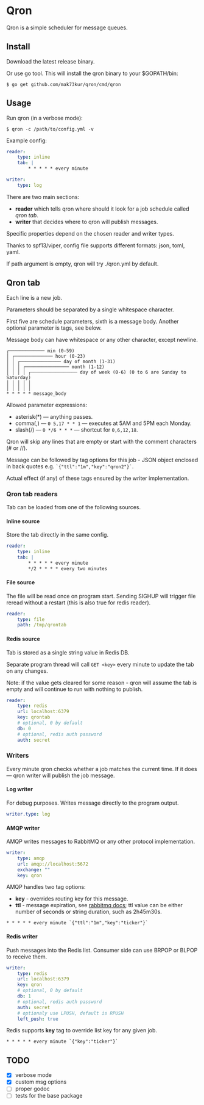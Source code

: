 # Qron

Qron is a simple scheduler for message queues.

## Install

Download the latest release binary.

Or use go tool. This will install the qron binary to your $GOPATH/bin:

```Shell
$ go get github.com/mak73kur/qron/cmd/qron
```

## Usage

Run qron (in a verbose mode):

```Shell
$ qron -c /path/to/config.yml -v
```

Example config:

```YAML
reader:
    type: inline
    tab: |
        * * * * * every minute

writer:
    type: log
```

There are two main sections:

- **reader** which tells qron where should it look for a job schedule called *qron tab*.
- **writer** that decides where to qron will publish messages.

Specific properties depend on the chosen reader and writer types.

Thanks to spf13/viper, config file supports different formats: json, toml, yaml.

If path argument is empty, qron will try ./qron.yml by default.

## Qron tab

Each line is a new job.

Parameters should be separated by a single whitespace character.

First five are schedule parameters, sixth is a message body. Another optional parameter is tags, see below.

Message body can have whitespace or any other character, except newline.

```
┌───────────── min (0-59)
│ ┌────────────── hour (0-23)
│ │ ┌─────────────── day of month (1-31)
│ │ │ ┌──────────────── month (1-12)
│ │ │ │ ┌───────────────── day of week (0-6) (0 to 6 are Sunday to Saturday)
│ │ │ │ │
│ │ │ │ │
* * * * * message_body
```

Allowed parameter expressions:

- asterisk(*) — anything passes.
- comma(,) — ```0 5,17 * * 1``` — executes at 5AM and 5PM each Monday.
- slash(/) — ```0 */6 * * *``` — shortcut for ```0,6,12,18```.

Qron will skip any lines that are empty or start with the comment characters (# or //).

Message can be followed by tag options for this job - JSON object enclosed in back quotes e.g. `` `{"ttl":"1m","key":"qron2"}` ``.

Actual effect (if any) of these tags ensured by the writer implementation.

### Qron tab readers

Tab can be loaded from one of the following sources.

#### Inline source

Store the tab directly in the same config.

```YAML
reader:
    type: inline
    tab: |
        * * * * * every minute
        */2 * * * * every two minutes
```

#### File source

The file will be read once on program start. Sending SIGHUP will trigger file reread
without a restart (this is also true for redis reader).

```YAML
reader:
    type: file
    path: /tmp/qrontab
```

#### Redis source

Tab is stored as a single string value in Redis DB.

Separate program thread will call ```GET <key>``` every minute
to update the tab on any changes.

Note: if the value gets cleared for some reason - qron will assume the tab is empty
and will continue to run with nothing to publish.

```YAML
reader:
    type: redis
    url: localhost:6379
    key: qrontab
    # optional, 0 by default
    db: 0
    # optional, redis auth password
    auth: secret
```

### Writers

Every minute qron checks whether a job matches the current time.
If it does — qron writer will publish the job message.

#### Log writer

For debug purposes. Writes message directly to the program output.

```YAML
writer.type: log
```

#### AMQP writer

AMQP writes messages to RabbitMQ or any other protocol implementation.

```YAML
writer:
    type: amqp
    url: amqp://localhost:5672
    exchange: ""
    key: qron
```


AMQP handles two tag options:

- **key** - overrides routing key for this message.
- **ttl** - message expiration, see [rabbitmq docs](https://www.rabbitmq.com/ttl.html#per-message-ttl);
ttl value can be either number of seconds or string duration, such as 2h45m30s.

```
* * * * * every minute `{"ttl":"1m","key":"ticker"}`
```

#### Redis writer

Push messages into the Redis list. Consumer side can use BRPOP or BLPOP to receive them.

```YAML
writer:
    type: redis
    url: localhost:6379
    key: qron
    # optional, 0 by default
    db: 1
    # optional, redis auth password
    auth: secret
    # optionaly use LPUSH, default is RPUSH
    left_push: true
```

Redis supports **key** tag to override list key for any given job.

```
* * * * * every minute `{"key":"ticker"}`
```

## TODO

- [x] verbose mode
- [x] custom msg options
- [ ] proper godoc
- [ ] tests for the base package
